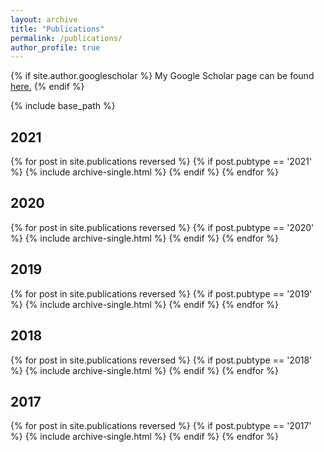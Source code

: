 ```yaml
---
layout: archive
title: "Publications"
permalink: /publications/
author_profile: true
---
```


{% if site.author.googlescholar %}
  My Google Scholar page can be found <u><a href="{{site.author.googlescholar}}">here</a>.</u>
{% endif %}

{% include base_path %}

<h2>2021</h2>
{% for post in site.publications reversed %}
  {% if post.pubtype == '2021' %}
      {% include archive-single.html %}
  {% endif %}
{% endfor %}

<h2>2020</h2>
{% for post in site.publications reversed %}
  {% if post.pubtype == '2020' %}
      {% include archive-single.html %}
  {% endif %}
{% endfor %}

<h2>2019</h2>
{% for post in site.publications reversed %}
  {% if post.pubtype == '2019' %}
      {% include archive-single.html %}
  {% endif %}
{% endfor %}


<h2>2018</h2>
{% for post in site.publications reversed %}
  {% if post.pubtype == '2018' %}
      {% include archive-single.html %}
  {% endif %}
{% endfor %}


<h2>2017</h2>
{% for post in site.publications reversed %}
  {% if post.pubtype == '2017' %}
      {% include archive-single.html %}
  {% endif %}
{% endfor %}